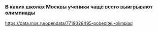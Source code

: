 ### В каких школах Москвы ученики чаще всего выигрывают олимпиады    
https://data.mos.ru/opendata/7719028495-pobediteli-olimpiad
